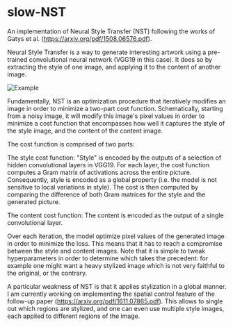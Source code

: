 # slow-NST

An implementation of Neural Style Transfer (NST) following the works of Gatys et al. (https://arxiv.org/pdf/1508.06576.pdf).

Neural Style Transfer is a way to generate interesting artwork using a pre-trained convolutional neural network (VGG19 in this case). It does so by extracting the style of one image, and applying it to the content of another image. 

![Example](https://i.imgur.com/XToUxdm.png)

Fundamentally, NST is an optimization procedure that iteratively modifies an image in order to minimize a two-part cost function. Schematically, starting from a noisy image, it will modify this image's pixel values in order to minimize a cost function that encompasses how well it captures the style of the style image, and the content of the content image.

The cost function is comprised of two parts:

The style cost function: "Style" is encoded by the outputs of a selection of hidden convolutional layers in VGG19. For each layer, the cost function computes a Gram matrix of activations across the entire picture. Consequently, style is encoded as a global property (i.e. the model is not sensitive to local variations in style). The cost is then computed by comparing the difference of both Gram matrices for the style and the generated picture.

The content cost function: The content is encoded as the output of a single convolutional layer.

Over each iteration, the model optimize pixel values of the generated image in order to minimize the loss. This means that it has to reach a compromise between the style and content images. Note that it is simple to tweak hyperparameters in order to determine which takes the precedent: for example one might want a heavy stylized image which is not very faithful to the original, or the contrary.

A particular weakness of NST is that it applies stylization in a global manner. I am currently working on implementing the spatial control feature of the follow-up paper (https://arxiv.org/pdf/1611.07865.pdf). This allows to single out which regions are stylized, and one can even use multiple style images, each applied to different regions of the image.
